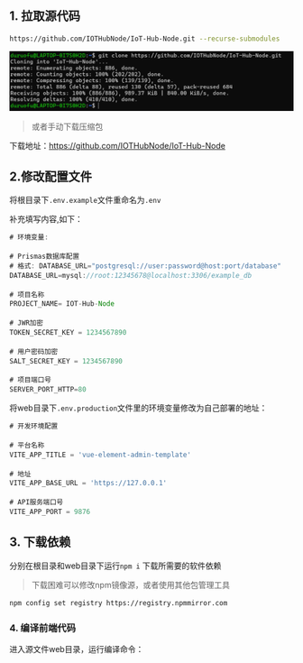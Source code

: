 
## 1. 拉取源代码

``` bash
https://github.com/IOTHubNode/IoT-Hub-Node.git --recurse-submodules
```


![](attachments/Pasted%20image%2020240522144541.png)


> 或者手动下载压缩包

下载地址：https://github.com/IOTHubNode/IoT-Hub-Node


## 2.修改配置文件

将根目录下`.env.example`文件重命名为`.env`

补充填写内容,如下：

``` js
# 环境变量:

# Prismas数据库配置
# 格式: DATABASE_URL="postgresql://user:password@host:port/database"
DATABASE_URL=mysql://root:12345678@localhost:3306/example_db

# 项目名称
PROJECT_NAME= IOT-Hub-Node

# JWR加密
TOKEN_SECRET_KEY = 1234567890

# 用户密码加密
SALT_SECRET_KEY = 1234567890

# 项目端口号
SERVER_PORT_HTTP=80

```

将web目录下`.env.production`文件里的环境变量修改为自己部署的地址：

``` js
# 开发环境配置

# 平台名称
VITE_APP_TITLE = 'vue-element-admin-template'

# 地址
VITE_APP_BASE_URL = 'https://127.0.0.1'

# API服务端口号
VITE_APP_PORT = 9876

```
## 3. 下载依赖

分别在根目录和web目录下运行`npm i` 下载所需要的软件依赖

>下载困难可以修改npm镜像源，或者使用其他包管理工具

``` bash
npm config set registry https://registry.npmmirror.com
```
### 4. 编译前端代码

进入源文件web目录，运行编译命令：

```bash 

```



